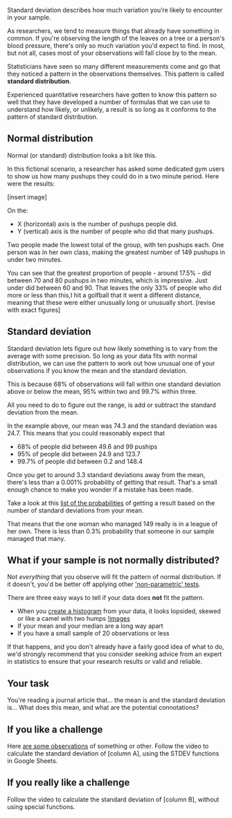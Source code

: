 Standard deviation describes how much variation you’re likely to encounter in your sample.

As researchers, we tend to measure things that already have something in common.  If you're observing the length of the leaves on a tree or a person's blood pressure, there's only so much variation you'd expect to find. In most, but not all, cases most of your observations will fall close by to the mean.

Statisticians have seen so many different measurements come and go that they noticed a pattern in the observations themselves.  This pattern is called __standard distribution__.

Experienced quantitative researchers have gotten to know this pattern so well that they have developed a number of formulas that we can use to understand how likely, or unlikely, a result is so long as it conforms to the pattern of standard distribution.

## Normal distribution

Normal (or standard) distribution looks a bit like this. 

In this fictional scenario, a researcher has asked some dedicated gym users to show us how many pushups they could do in a two minute period.  Here were the results:

[insert image]

On the:

* X (horizontal) axis is the number of pushups people did.
* Y (vertical) axis is the number of people who did that many pushups.

Two people made the lowest total of the group, with ten pushups each.  One person was in her own class, making the greatest number of 149 pushups in under two minutes.  

You can see that the greatest proportion of people - around 17.5% - did between 70 and 80 pushups in two minutes, which is impressive.  Just under did between 60 and 90.  That leaves the only 33% of people who did more or less than this,I hit a golfball that it went a different distance, meaning that these were either unusually long or unusually short. [revise with exact figures]

## Standard deviation

Standard deviation lets figure out how likely something is to vary from the average with some precision.  So long as your data fits with normal distribution, we can use the pattern to work out how unusual one of your observations if you know the mean and the standard deviation.

This is because 68% of observations will fall within one standard deviation above or below the mean, 95% within two and 99.7% within three.

All you need to do to figure out the range, is add or subtract the standard deviation from the mean.  

In the example above, our mean was 74.3 and the standard deviation was 24.7. This means that you could reasonably expect that

* 68% of people did between 49.6 and 99 puships
* 95% of people did between 24.9 and 123.7
* 99.7% of people did between 0.2 and 148.4 

Once you get to around 3.3 standard deviations away from the mean, there's less than a 0.001% probability of getting that result.  That's a small enough chance to make you wonder if a mistake has been made.

Take a look at this [list of the probabilities](http://www.bmj.com/sites/default/files/attachments/resources/2011/08/appendix-table.pdf) of getting a result based on the number of standard deviations from your mean.

That means that the one woman who managed 149 really is in a league of her own.  There is less than 0.3% probability that someone in our sample managed that many.

## What if your sample is not normally distributed?

Not _everything_ that you observe will fit the pattern of normal distribution.  If it doesn't, you'd be better off applying other ['non-parametric' tests](https://www.analyticsvidhya.com/blog/2017/11/a-guide-to-conduct-analysis-using-non-parametric-tests/).

There are three easy ways to tell if your data does __not__ fit the pattern.

* When you [create a histogram](link) from your data, it looks lopsided, skewed or like a camel with two humps
[!images](link)
* If your mean and your median are a long way apart
* If you have a small sample of 20 observations or less

If that happens, and you don't already have a fairly good idea of what to do, we'd strongly recommend that you consider seeking advice from an expert in statistics to ensure that your research results or valid and reliable.  

## Your task

You're reading a journal article that... the mean is and the standard deviation is... What does this mean, and what are the potential connotations?

## If you like a challenge

Here [are some observations](link) of something or other.  Follow the video to calculate the standard deviation of [column A], using the STDEV functions in Google Sheets. 

## If you really like a challenge

Follow the video to calculate the standard deviation of [column B], without using special functions.



